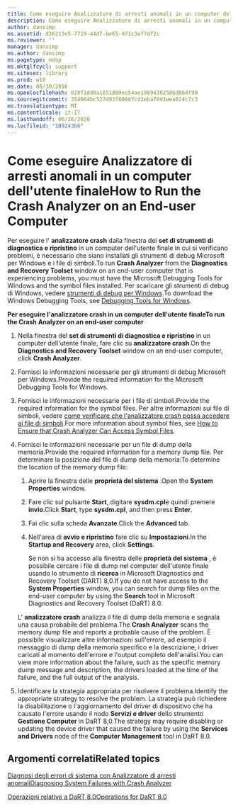 ```yaml
---
title: Come eseguire Analizzatore di arresti anomali in un computer dell'utente finale
description: Come eseguire Analizzatore di arresti anomali in un computer dell'utente finale
author: dansimp
ms.assetid: d36213e5-7719-44d7-be65-971c3ef7df2c
ms.reviewer: ''
manager: dansimp
ms.author: dansimp
ms.pagetype: mdop
ms.mktglfcycl: support
ms.sitesec: library
ms.prod: w10
ms.date: 08/30/2016
ms.openlocfilehash: 028f1dd0a1651809ec54ae19094302586d864f99
ms.sourcegitcommit: 354664bc527d93f80687cd2eba70d1eea024c7c3
ms.translationtype: MT
ms.contentlocale: it-IT
ms.lasthandoff: 06/26/2020
ms.locfileid: "10824366"
---
```

# <span data-ttu-id="ed18c-103">Come eseguire Analizzatore di arresti anomali in un computer dell'utente finale</span><span class="sxs-lookup"><span data-stu-id="ed18c-103">How to Run the Crash Analyzer on an End-user Computer</span></span>


<span data-ttu-id="ed18c-104">Per eseguire l' **analizzatore crash** dalla finestra del **set di strumenti di diagnostica e ripristino** in un computer dell'utente finale in cui si verificano problemi, è necessario che siano installati gli strumenti di debug Microsoft per Windows e i file di simboli.</span><span class="sxs-lookup"><span data-stu-id="ed18c-104">To run **Crash Analyzer** from the **Diagnostics and Recovery Toolset** window on an end-user computer that is experiencing problems, you must have the Microsoft Debugging Tools for Windows and the symbol files installed.</span></span> <span data-ttu-id="ed18c-105">Per scaricare gli strumenti di debug di Windows, vedere [strumenti di debug per Windows](https://go.microsoft.com/fwlink/?LinkId=266248).</span><span class="sxs-lookup"><span data-stu-id="ed18c-105">To download the Windows Debugging Tools, see [Debugging Tools for Windows](https://go.microsoft.com/fwlink/?LinkId=266248).</span></span>

**<span data-ttu-id="ed18c-106">Per eseguire l'analizzatore crash in un computer dell'utente finale</span><span class="sxs-lookup"><span data-stu-id="ed18c-106">To run the Crash Analyzer on an end-user computer</span></span>**

1.  <span data-ttu-id="ed18c-107">Nella finestra del **set di strumenti di diagnostica e ripristino** in un computer dell'utente finale, fare clic su **analizzatore crash**.</span><span class="sxs-lookup"><span data-stu-id="ed18c-107">On the **Diagnostics and Recovery Toolset** window on an end-user computer, click **Crash Analyzer**.</span></span>

2.  <span data-ttu-id="ed18c-108">Fornisci le informazioni necessarie per gli strumenti di debug Microsoft per Windows.</span><span class="sxs-lookup"><span data-stu-id="ed18c-108">Provide the required information for the Microsoft Debugging Tools for Windows.</span></span>

3.  <span data-ttu-id="ed18c-109">Fornisci le informazioni necessarie per i file di simboli.</span><span class="sxs-lookup"><span data-stu-id="ed18c-109">Provide the required information for the symbol files.</span></span> <span data-ttu-id="ed18c-110">Per altre informazioni sui file di simboli, vedere [come verificare che l'analizzatore crash possa accedere ai file di simboli](how-to-ensure-that-crash-analyzer-can-access-symbol-files.md).</span><span class="sxs-lookup"><span data-stu-id="ed18c-110">For more information about symbol files, see [How to Ensure that Crash Analyzer Can Access Symbol Files](how-to-ensure-that-crash-analyzer-can-access-symbol-files.md).</span></span>

4.  <span data-ttu-id="ed18c-111">Fornisci le informazioni necessarie per un file di dump della memoria.</span><span class="sxs-lookup"><span data-stu-id="ed18c-111">Provide the required information for a memory dump file.</span></span> <span data-ttu-id="ed18c-112">Per determinare la posizione del file di dump della memoria:</span><span class="sxs-lookup"><span data-stu-id="ed18c-112">To determine the location of the memory dump file:</span></span>

    1.  <span data-ttu-id="ed18c-113">Aprire la finestra delle **proprietà del sistema** .</span><span class="sxs-lookup"><span data-stu-id="ed18c-113">Open the **System Properties** window.</span></span>

    2.  <span data-ttu-id="ed18c-114">Fare clic sul pulsante **Start**, digitare **sysdm.cpl**e quindi premere **invio**.</span><span class="sxs-lookup"><span data-stu-id="ed18c-114">Click **Start**, type **sysdm.cpl**, and then press **Enter**.</span></span>

    3.  <span data-ttu-id="ed18c-115">Fai clic sulla scheda **Avanzate**.</span><span class="sxs-lookup"><span data-stu-id="ed18c-115">Click the **Advanced** tab.</span></span>

    4.  <span data-ttu-id="ed18c-116">Nell'area di **avvio e ripristino** fare clic su **Impostazioni**.</span><span class="sxs-lookup"><span data-stu-id="ed18c-116">In the **Startup and Recovery** area, click **Settings**.</span></span>

        <span data-ttu-id="ed18c-117">Se non si ha accesso alla finestra delle **proprietà del sistema** , è possibile cercare i file di dump nel computer dell'utente finale usando lo strumento di **ricerca** in Microsoft Diagnostics and Recovery Toolset (DART) 8,0.</span><span class="sxs-lookup"><span data-stu-id="ed18c-117">If you do not have access to the **System Properties** window, you can search for dump files on the end-user computer by using the **Search** tool in Microsoft Diagnostics and Recovery Toolset (DaRT) 8.0.</span></span>

    <span data-ttu-id="ed18c-118">L' **analizzatore crash** analizza il file di dump della memoria e segnala una causa probabile del problema.</span><span class="sxs-lookup"><span data-stu-id="ed18c-118">The **Crash Analyzer** scans the memory dump file and reports a probable cause of the problem.</span></span> <span data-ttu-id="ed18c-119">È possibile visualizzare altre informazioni sull'errore, ad esempio il messaggio di dump della memoria specifico e la descrizione, i driver caricati al momento dell'errore e l'output completo dell'analisi.</span><span class="sxs-lookup"><span data-stu-id="ed18c-119">You can view more information about the failure, such as the specific memory dump message and description, the drivers loaded at the time of the failure, and the full output of the analysis.</span></span>

5.  <span data-ttu-id="ed18c-120">Identificare la strategia appropriata per risolvere il problema.</span><span class="sxs-lookup"><span data-stu-id="ed18c-120">Identify the appropriate strategy to resolve the problem.</span></span> <span data-ttu-id="ed18c-121">La strategia può richiedere la disabilitazione o l'aggiornamento del driver di dispositivo che ha causato l'errore usando il nodo **Servizi e driver** dello strumento **Gestione Computer** in DaRT 8,0.</span><span class="sxs-lookup"><span data-stu-id="ed18c-121">The strategy may require disabling or updating the device driver that caused the failure by using the **Services and Drivers** node of the **Computer Management** tool in DaRT 8.0.</span></span>

## <span data-ttu-id="ed18c-122">Argomenti correlati</span><span class="sxs-lookup"><span data-stu-id="ed18c-122">Related topics</span></span>


[<span data-ttu-id="ed18c-123">Diagnosi degli errori di sistema con Analizzatore di arresti anomali</span><span class="sxs-lookup"><span data-stu-id="ed18c-123">Diagnosing System Failures with Crash Analyzer</span></span>](diagnosing-system-failures-with-crash-analyzer--dart-8.md)

[<span data-ttu-id="ed18c-124">Operazioni relative a DaRT 8.0</span><span class="sxs-lookup"><span data-stu-id="ed18c-124">Operations for DaRT 8.0</span></span>](operations-for-dart-80-dart-8.md)

 

 





